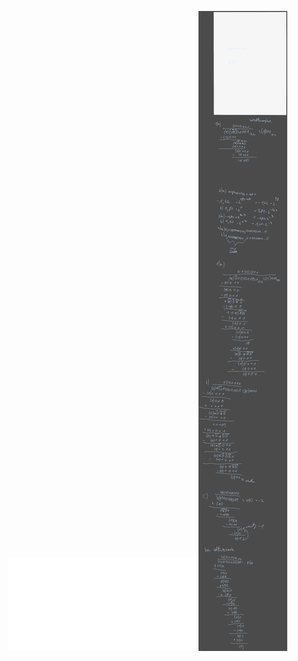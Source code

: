 ![](/Notatki/Semestr%203/Architektura%20komputerów%201/Ćwiczenia/Ćwiczenia%205/lista5.pdf)
![](/Notatki/Semestr%203/Architektura%20komputerów%201/Ćwiczenia/Ćwiczenia%205/Drawing%202023-11-27%2012.10.55.excalidraw.svg)